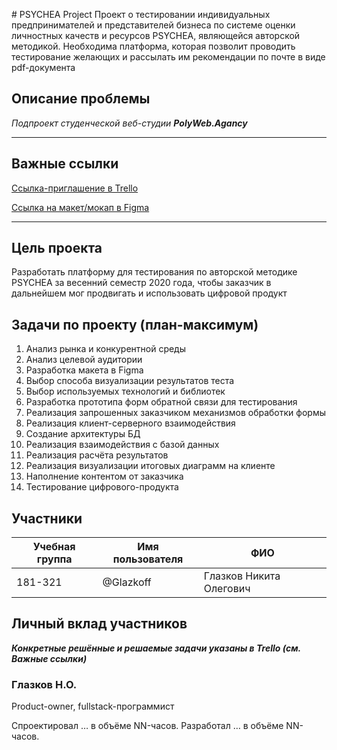 ﻿﻿# PSYCHEA ProjectПроект о тестировании индивидуальных предпринимателей и представителей бизнеса по системе оценки личностных качеств и ресурсов PSYCHEA, являющейся авторской методикой. Необходима платформа, которая позволит проводить тестирование желающих и рассылать им рекомендации по почте в виде pdf-документа## Описание проблемы*Подпроект студенческой веб-студии **PolyWeb.Agancy***---## Важные ссылки[Ссылка-приглашение в Trello](https://trello.com/invite/b/ew1io6Bl/3da0f42a41ee93479f49f91e55e2316c/psychea-polywebagency "Trello")[Ссылка на макет/мокап в Figma](https://www.figma.com/file/jo61u5jQskS1zOfdFypr4i/PSYCHEA-proj?node-id=0%3A1 "Figma")---## Цель проектаРазработать платформу для тестирования по авторской методике PSYCHEA за весенний семестр 2020 года, чтобы заказчик в дальнейшем мог продвигать и использовать цифровой продукт## Задачи по проекту (план-максимум)1. Анализ рынка и конкурентной среды	2. Анализ целевой аудитории	3. Разработка макета в Figma	4. Выбор способа визуализации результатов теста	5. Выбор используемых технологий и библиотек6. Разработка прототипа форм обратной связи для тестирования	7. Реализация запрошенных заказчиком механизмов обработки формы	8. Реализация клиент-серверного взаимодействия	9. Создание архитектуры БД	10. Реализация взаимодействия с базой данных	11. Реализация расчёта результатов	12. Реализация визуализации итоговых диаграмм на клиенте	13. Наполнение контентом от заказчика	14. Тестирование цифрового-продукта## Участники| Учебная группа | Имя пользователя | ФИО                     || -------------- | ---------------- | ----------------------- || 181-321        | @Glazkoff        | Глазков Никита Олегович |## Личный вклад участников***Конкретные решённые и решаемые задачи указаны в Trello (см. Важные ссылки)***### Глазков Н.О. Product-owner, fullstack-программистСпроектировал … в объёме NN-часов. Разработал … в объёме NN-часов.